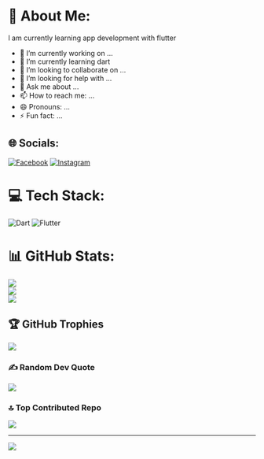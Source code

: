 # 💫 About Me:
l am currently learning app development with flutter
- 🔭 I’m currently working on ...
- 🌱 I’m currently learning dart
- 👯 I’m looking to collaborate on ...
- 🤔 I’m looking for help with ...
- 💬 Ask me about ...
- 📫 How to reach me: ...
- 😄 Pronouns: ...
- ⚡ Fun fact: ...

## 🌐 Socials:
[![Facebook](https://img.shields.io/badge/Facebook-%231877F2.svg?logo=Facebook&logoColor=white)](https://facebook.com/mdayanislam7753)
[![Instagram](https://img.shields.io/badge/Instagram-%231877F2.svg?logo=Instagram&logoColor=white)](https://instagram.com/mdayanislam7753)

# 💻 Tech Stack:
![Dart](https://img.shields.io/badge/dart-%230175C2.svg?style=for-the-badge&logo=dart&logoColor=white) ![Flutter](https://img.shields.io/badge/Flutter-%2302569B.svg?style=for-the-badge&logo=Flutter&logoColor=white)
# 📊 GitHub Stats:
![](https://github-readme-stats.vercel.app/api?username=mdnoman58&theme=vue-dark&hide_border=true&include_all_commits=true&count_private=true)<br/>
![](https://github-readme-streak-stats.herokuapp.com/?user=mdnoman58&theme=vue-dark&hide_border=true)<br/>
![](https://github-readme-stats.vercel.app/api/top-langs/?username=mdnoman58&theme=vue-dark&hide_border=true&include_all_commits=true&count_private=true&layout=compact)

## 🏆 GitHub Trophies
![](https://github-profile-trophy.vercel.app/?username=mdnoman58&theme=radical&no-frame=false&no-bg=true&margin-w=4)

### ✍️ Random Dev Quote
![](https://quotes-github-readme.vercel.app/api?type=horizontal&theme=radical)

### 🔝 Top Contributed Repo
![](https://github-contributor-stats.vercel.app/api?username=mdnoman58&limit=5&theme=dark&combine_all_yearly_contributions=true)

---
[![](https://visitcount.itsvg.in/api?id=mdnoman58&icon=0&color=0)](https://visitcount.itsvg.in)

<!-- Proudly created with GPRM ( https://gprm.itsvg.in ) -->
